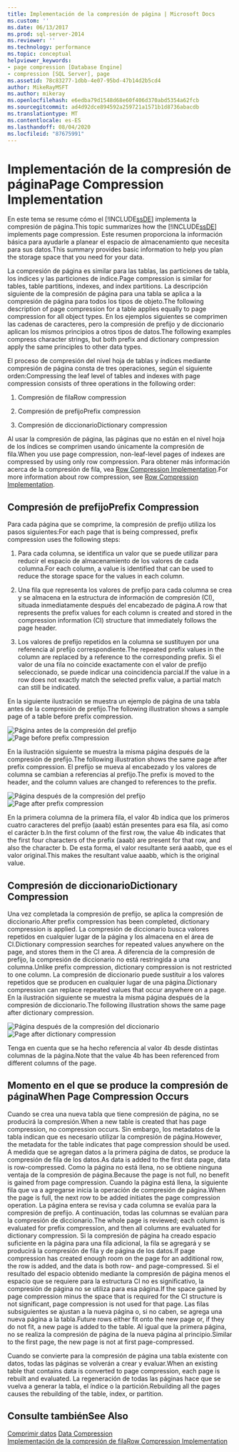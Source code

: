 ```yaml
---
title: Implementación de la compresión de página | Microsoft Docs
ms.custom: ''
ms.date: 06/13/2017
ms.prod: sql-server-2014
ms.reviewer: ''
ms.technology: performance
ms.topic: conceptual
helpviewer_keywords:
- page compression [Database Engine]
- compression [SQL Server], page
ms.assetid: 78c83277-1dbb-4e07-95bd-47b14d2b5cd4
author: MikeRayMSFT
ms.author: mikeray
ms.openlocfilehash: e6edba79d1548d68e60f406d370abd5354a62fcb
ms.sourcegitcommit: ad4d92dce894592a259721a1571b1d8736abacdb
ms.translationtype: MT
ms.contentlocale: es-ES
ms.lasthandoff: 08/04/2020
ms.locfileid: "87675991"
---
```

# <a name="page-compression-implementation"></a><span data-ttu-id="62674-102">Implementación de la compresión de página</span><span class="sxs-lookup"><span data-stu-id="62674-102">Page Compression Implementation</span></span>
  <span data-ttu-id="62674-103">En este tema se resume cómo el [!INCLUDE[ssDE](../../includes/ssde-md.md)] implementa la compresión de página.</span><span class="sxs-lookup"><span data-stu-id="62674-103">This topic summarizes how the [!INCLUDE[ssDE](../../includes/ssde-md.md)] implements page compression.</span></span> <span data-ttu-id="62674-104">Este resumen proporciona la información básica para ayudarle a planear el espacio de almacenamiento que necesita para sus datos.</span><span class="sxs-lookup"><span data-stu-id="62674-104">This summary provides basic information to help you plan the storage space that you need for your data.</span></span>  
  
 <span data-ttu-id="62674-105">La compresión de página es similar para las tablas, las particiones de tabla, los índices y las particiones de índice.</span><span class="sxs-lookup"><span data-stu-id="62674-105">Page compression is similar for tables, table partitions, indexes, and index partitions.</span></span> <span data-ttu-id="62674-106">La descripción siguiente de la compresión de página para una tabla se aplica a la compresión de página para todos los tipos de objeto.</span><span class="sxs-lookup"><span data-stu-id="62674-106">The following description of page compression for a table applies equally to page compression for all object types.</span></span> <span data-ttu-id="62674-107">En los ejemplos siguientes se comprimen las cadenas de caracteres, pero la compresión de prefijo y de diccionario aplican los mismos principios a otros tipos de datos.</span><span class="sxs-lookup"><span data-stu-id="62674-107">The following examples compress character strings, but both prefix and dictionary compression apply the same principles to other data types.</span></span>  
  
 <span data-ttu-id="62674-108">El proceso de compresión del nivel hoja de tablas y índices mediante compresión de página consta de tres operaciones, según el siguiente orden:</span><span class="sxs-lookup"><span data-stu-id="62674-108">Compressing the leaf level of tables and indexes with page compression consists of three operations in the following order:</span></span>  
  
1.  <span data-ttu-id="62674-109">Compresión de fila</span><span class="sxs-lookup"><span data-stu-id="62674-109">Row compression</span></span>  
  
2.  <span data-ttu-id="62674-110">Compresión de prefijo</span><span class="sxs-lookup"><span data-stu-id="62674-110">Prefix compression</span></span>  
  
3.  <span data-ttu-id="62674-111">Compresión de diccionario</span><span class="sxs-lookup"><span data-stu-id="62674-111">Dictionary compression</span></span>  
  
 <span data-ttu-id="62674-112">Al usar la compresión de página, las páginas que no están en el nivel hoja de los índices se comprimen usando únicamente la compresión de fila.</span><span class="sxs-lookup"><span data-stu-id="62674-112">When you use page compression, non-leaf-level pages of indexes are compressed by using only row compression.</span></span> <span data-ttu-id="62674-113">Para obtener más información acerca de la compresión de fila, vea [Row Compression Implementation](../data-compression/row-compression-implementation.md).</span><span class="sxs-lookup"><span data-stu-id="62674-113">For more information about row compression, see [Row Compression Implementation](../data-compression/row-compression-implementation.md).</span></span>  
  
## <a name="prefix-compression"></a><span data-ttu-id="62674-114">Compresión de prefijo</span><span class="sxs-lookup"><span data-stu-id="62674-114">Prefix Compression</span></span>  
 <span data-ttu-id="62674-115">Para cada página que se comprime, la compresión de prefijo utiliza los pasos siguientes:</span><span class="sxs-lookup"><span data-stu-id="62674-115">For each page that is being compressed, prefix compression uses the following steps:</span></span>  
  
1.  <span data-ttu-id="62674-116">Para cada columna, se identifica un valor que se puede utilizar para reducir el espacio de almacenamiento de los valores de cada columna.</span><span class="sxs-lookup"><span data-stu-id="62674-116">For each column, a value is identified that can be used to reduce the storage space for the values in each column.</span></span>  
  
2.  <span data-ttu-id="62674-117">Una fila que representa los valores de prefijo para cada columna se crea y se almacena en la estructura de información de compresión (CI), situada inmediatamente después del encabezado de página.</span><span class="sxs-lookup"><span data-stu-id="62674-117">A row that represents the prefix values for each column is created and stored in the compression information (CI) structure that immediately follows the page header.</span></span>  
  
3.  <span data-ttu-id="62674-118">Los valores de prefijo repetidos en la columna se sustituyen por una referencia al prefijo correspondiente.</span><span class="sxs-lookup"><span data-stu-id="62674-118">The repeated prefix values in the column are replaced by a reference to the corresponding prefix.</span></span> <span data-ttu-id="62674-119">Si el valor de una fila no coincide exactamente con el valor de prefijo seleccionado, se puede indicar una coincidencia parcial.</span><span class="sxs-lookup"><span data-stu-id="62674-119">If the value in a row does not exactly match the selected prefix value, a partial match can still be indicated.</span></span>  
  
 <span data-ttu-id="62674-120">En la siguiente ilustración se muestra un ejemplo de página de una tabla antes de la compresión de prefijo.</span><span class="sxs-lookup"><span data-stu-id="62674-120">The following illustration shows a sample page of a table before prefix compression.</span></span>  
  
 <span data-ttu-id="62674-121">![Página antes de la compresión del prefijo](../media/skt-tblcompression1c.gif "Página antes de la compresión del prefijo")</span><span class="sxs-lookup"><span data-stu-id="62674-121">![Page before prefix compression](../media/skt-tblcompression1c.gif "Page before prefix compression")</span></span>  
  
 <span data-ttu-id="62674-122">En la ilustración siguiente se muestra la misma página después de la compresión de prefijo.</span><span class="sxs-lookup"><span data-stu-id="62674-122">The following illustration shows the same page after prefix compression.</span></span> <span data-ttu-id="62674-123">El prefijo se mueva al encabezado y los valores de columna se cambian a referencias al prefijo.</span><span class="sxs-lookup"><span data-stu-id="62674-123">The prefix is moved to the header, and the column values are changed to references to the prefix.</span></span>  
  
 <span data-ttu-id="62674-124">![Página después de la compresión del prefijo](../media/tblcompression2.gif "Página después de la compresión del prefijo")</span><span class="sxs-lookup"><span data-stu-id="62674-124">![Page after prefix compression](../media/tblcompression2.gif "Page after prefix compression")</span></span>  
  
 <span data-ttu-id="62674-125">En la primera columna de la primera fila, el valor 4b indica que los primeros cuatro caracteres del prefijo (aaab) están presentes para esa fila, así como el carácter b.</span><span class="sxs-lookup"><span data-stu-id="62674-125">In the first column of the first row, the value 4b indicates that the first four characters of the prefix (aaab) are present for that row, and also the character b.</span></span> <span data-ttu-id="62674-126">De esta forma, el valor resultante será aaabb, que es el valor original.</span><span class="sxs-lookup"><span data-stu-id="62674-126">This makes the resultant value aaabb, which is the original value.</span></span>  
  
## <a name="dictionary-compression"></a><span data-ttu-id="62674-127">Compresión de diccionario</span><span class="sxs-lookup"><span data-stu-id="62674-127">Dictionary Compression</span></span>  
 <span data-ttu-id="62674-128">Una vez completada la compresión de prefijo, se aplica la compresión de diccionario.</span><span class="sxs-lookup"><span data-stu-id="62674-128">After prefix compression has been completed, dictionary compression is applied.</span></span> <span data-ttu-id="62674-129">La compresión de diccionario busca valores repetidos en cualquier lugar de la página y los almacena en el área de CI.</span><span class="sxs-lookup"><span data-stu-id="62674-129">Dictionary compression searches for repeated values anywhere on the page, and stores them in the CI area.</span></span> <span data-ttu-id="62674-130">A diferencia de la compresión de prefijo, la compresión de diccionario no está restringida a una columna.</span><span class="sxs-lookup"><span data-stu-id="62674-130">Unlike prefix compression, dictionary compression is not restricted to one column.</span></span> <span data-ttu-id="62674-131">La compresión de diccionario puede sustituir a los valores repetidos que se producen en cualquier lugar de una página.</span><span class="sxs-lookup"><span data-stu-id="62674-131">Dictionary compression can replace repeated values that occur anywhere on a page.</span></span> <span data-ttu-id="62674-132">En la ilustración siguiente se muestra la misma página después de la compresión de diccionario.</span><span class="sxs-lookup"><span data-stu-id="62674-132">The following illustration shows the same page after dictionary compression.</span></span>  
  
 <span data-ttu-id="62674-133">![Página después de la compresión del diccionario](../media/tblcompression3.gif "Página después de la compresión del diccionario")</span><span class="sxs-lookup"><span data-stu-id="62674-133">![Page after dictionary compression](../media/tblcompression3.gif "Page after dictionary compression")</span></span>  
  
 <span data-ttu-id="62674-134">Tenga en cuenta que se ha hecho referencia al valor 4b desde distintas columnas de la página.</span><span class="sxs-lookup"><span data-stu-id="62674-134">Note that the value 4b has been referenced from different columns of the page.</span></span>  
  
## <a name="when-page-compression-occurs"></a><span data-ttu-id="62674-135">Momento en el que se produce la compresión de página</span><span class="sxs-lookup"><span data-stu-id="62674-135">When Page Compression Occurs</span></span>  
 <span data-ttu-id="62674-136">Cuando se crea una nueva tabla que tiene compresión de página, no se producirá la compresión.</span><span class="sxs-lookup"><span data-stu-id="62674-136">When a new table is created that has page compression, no compression occurs.</span></span> <span data-ttu-id="62674-137">Sin embargo, los metadatos de la tabla indican que es necesario utilizar la compresión de página.</span><span class="sxs-lookup"><span data-stu-id="62674-137">However, the metadata for the table indicates that page compression should be used.</span></span> <span data-ttu-id="62674-138">A medida que se agregan datos a la primera página de datos, se produce la compresión de fila de los datos.</span><span class="sxs-lookup"><span data-stu-id="62674-138">As data is added to the first data page, data is row-compressed.</span></span> <span data-ttu-id="62674-139">Como la página no está llena, no se obtiene ninguna ventaja de la compresión de página.</span><span class="sxs-lookup"><span data-stu-id="62674-139">Because the page is not full, no benefit is gained from page compression.</span></span> <span data-ttu-id="62674-140">Cuando la página está llena, la siguiente fila que va a agregarse inicia la operación de compresión de página.</span><span class="sxs-lookup"><span data-stu-id="62674-140">When the page is full, the next row to be added initiates the page compression operation.</span></span> <span data-ttu-id="62674-141">La página entera se revisa y cada columna se evalúa para la compresión de prefijo. A continuación, todas las columnas se evalúan para la compresión de diccionario.</span><span class="sxs-lookup"><span data-stu-id="62674-141">The whole page is reviewed; each column is evaluated for prefix compression, and then all columns are evaluated for dictionary compression.</span></span> <span data-ttu-id="62674-142">Si la compresión de página ha creado espacio suficiente en la página para una fila adicional, la fila se agregará y se producirá la compresión de fila y de página de los datos.</span><span class="sxs-lookup"><span data-stu-id="62674-142">If page compression has created enough room on the page for an additional row, the row is added, and the data is both row- and page-compressed.</span></span> <span data-ttu-id="62674-143">Si el resultado del espacio obtenido mediante la compresión de página menos el espacio que se requiere para la estructura CI no es significativo, la compresión de página no se utiliza para esa página.</span><span class="sxs-lookup"><span data-stu-id="62674-143">If the space gained by page compression minus the space that is required for the CI structure is not significant, page compression is not used for that page.</span></span> <span data-ttu-id="62674-144">Las filas subsiguientes se ajustan a la nueva página o, si no caben, se agrega una nueva página a la tabla.</span><span class="sxs-lookup"><span data-stu-id="62674-144">Future rows either fit onto the new page or, if they do not fit, a new page is added to the table.</span></span> <span data-ttu-id="62674-145">Al igual que la primera página, no se realiza la compresión de página de la nueva página al principio.</span><span class="sxs-lookup"><span data-stu-id="62674-145">Similar to the first page, the new page is not at first page-compressed.</span></span>  
  
 <span data-ttu-id="62674-146">Cuando se convierte para la compresión de página una tabla existente con datos, todas las páginas se volverán a crear y evaluar.</span><span class="sxs-lookup"><span data-stu-id="62674-146">When an existing table that contains data is converted to page compression, each page is rebuilt and evaluated.</span></span> <span data-ttu-id="62674-147">La regeneración de todas las páginas hace que se vuelva a generar la tabla, el índice o la partición.</span><span class="sxs-lookup"><span data-stu-id="62674-147">Rebuilding all the pages causes the rebuilding of the table, index, or partition.</span></span>  
  
## <a name="see-also"></a><span data-ttu-id="62674-148">Consulte también</span><span class="sxs-lookup"><span data-stu-id="62674-148">See Also</span></span>  
 <span data-ttu-id="62674-149">[Comprimir datos](data-compression.md) </span><span class="sxs-lookup"><span data-stu-id="62674-149">[Data Compression](data-compression.md) </span></span>  
 [<span data-ttu-id="62674-150">Implementación de la compresión de fila</span><span class="sxs-lookup"><span data-stu-id="62674-150">Row Compression Implementation</span></span>](row-compression-implementation.md)  
  
  
